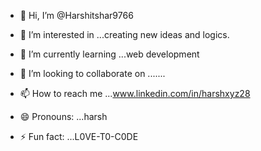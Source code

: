 - 👋 Hi, I’m @Harshitshar9766
- 👀 I’m interested in ...creating new ideas and logics.
- 🌱 I’m currently learning ...web development
- 💞️ I’m looking to collaborate on .......
- 📫 How to reach me ...www.linkedin.com/in/harshxyz28

- 😄 Pronouns: ...harsh
- ⚡ Fun fact: ...L0VE-T0-C0DE

<!---
Harshitshar9766/Harshitshar9766 is a ✨ special ✨ repository because its `README.md` (this file) appears on your GitHub profile.
You can click the Preview link to take a look at your changes.
--->
